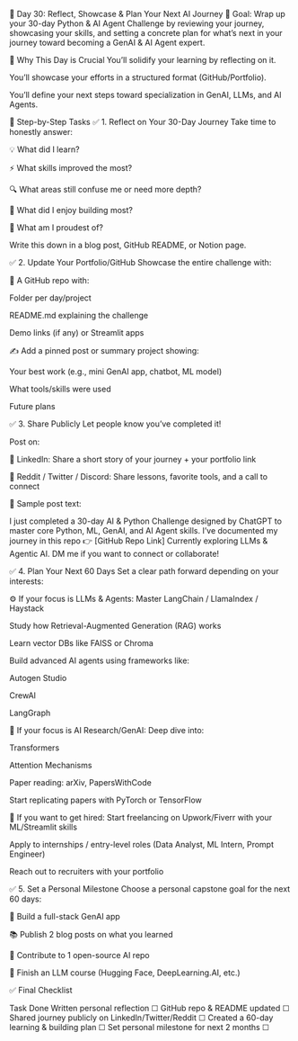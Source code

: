 🎉 Day 30: Reflect, Showcase & Plan Your Next AI Journey
🎯 Goal:
Wrap up your 30-day Python & AI Agent Challenge by reviewing your journey, showcasing your skills, and setting a concrete plan for what’s next in your journey toward becoming a GenAI & AI Agent expert.

🧠 Why This Day is Crucial
You’ll solidify your learning by reflecting on it.

You’ll showcase your efforts in a structured format (GitHub/Portfolio).

You’ll define your next steps toward specialization in GenAI, LLMs, and AI Agents.

📌 Step-by-Step Tasks
✅ 1. Reflect on Your 30-Day Journey
Take time to honestly answer:

💡 What did I learn?

⚡ What skills improved the most?

🔍 What areas still confuse me or need more depth?

🔧 What did I enjoy building most?

🚀 What am I proudest of?

Write this down in a blog post, GitHub README, or Notion page.

✅ 2. Update Your Portfolio/GitHub
Showcase the entire challenge with:

📁 A GitHub repo with:

Folder per day/project

README.md explaining the challenge

Demo links (if any) or Streamlit apps

✍️ Add a pinned post or summary project showing:

Your best work (e.g., mini GenAI app, chatbot, ML model)

What tools/skills were used

Future plans

✅ 3. Share Publicly
Let people know you’ve completed it!

Post on:

🚀 LinkedIn: Share a short story of your journey + your portfolio link

🧠 Reddit / Twitter / Discord: Share lessons, favorite tools, and a call to connect

💬 Sample post text:

I just completed a 30-day AI & Python Challenge designed by ChatGPT to master core Python, ML, GenAI, and AI Agent skills.
I’ve documented my journey in this repo 👉 [GitHub Repo Link]
Currently exploring LLMs & Agentic AI. DM me if you want to connect or collaborate!

✅ 4. Plan Your Next 60 Days
Set a clear path forward depending on your interests:

⚙️ If your focus is LLMs & Agents:
Master LangChain / LlamaIndex / Haystack

Study how Retrieval-Augmented Generation (RAG) works

Learn vector DBs like FAISS or Chroma

Build advanced AI agents using frameworks like:

Autogen Studio

CrewAI

LangGraph

🧠 If your focus is AI Research/GenAI:
Deep dive into:

Transformers

Attention Mechanisms

Paper reading: arXiv, PapersWithCode

Start replicating papers with PyTorch or TensorFlow

💼 If you want to get hired:
Start freelancing on Upwork/Fiverr with your ML/Streamlit skills

Apply to internships / entry-level roles (Data Analyst, ML Intern, Prompt Engineer)

Reach out to recruiters with your portfolio

✅ 5. Set a Personal Milestone
Choose a personal capstone goal for the next 60 days:

🚀 Build a full-stack GenAI app

📚 Publish 2 blog posts on what you learned

🎯 Contribute to 1 open-source AI repo

🧠 Finish an LLM course (Hugging Face, DeepLearning.AI, etc.)

✅ Final Checklist

Task	Done
Written personal reflection	☐
GitHub repo & README updated	☐
Shared journey publicly on LinkedIn/Twitter/Reddit	☐
Created a 60-day learning & building plan	☐
Set personal milestone for next 2 months	☐